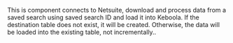 This is component connects to Netsuite, download and process data from a saved search using saved search ID  and load it into Keboola. 
If the destination table does not exist, it will be created. Otherwise, the data will be loaded  into the existing table, not incrementally..
